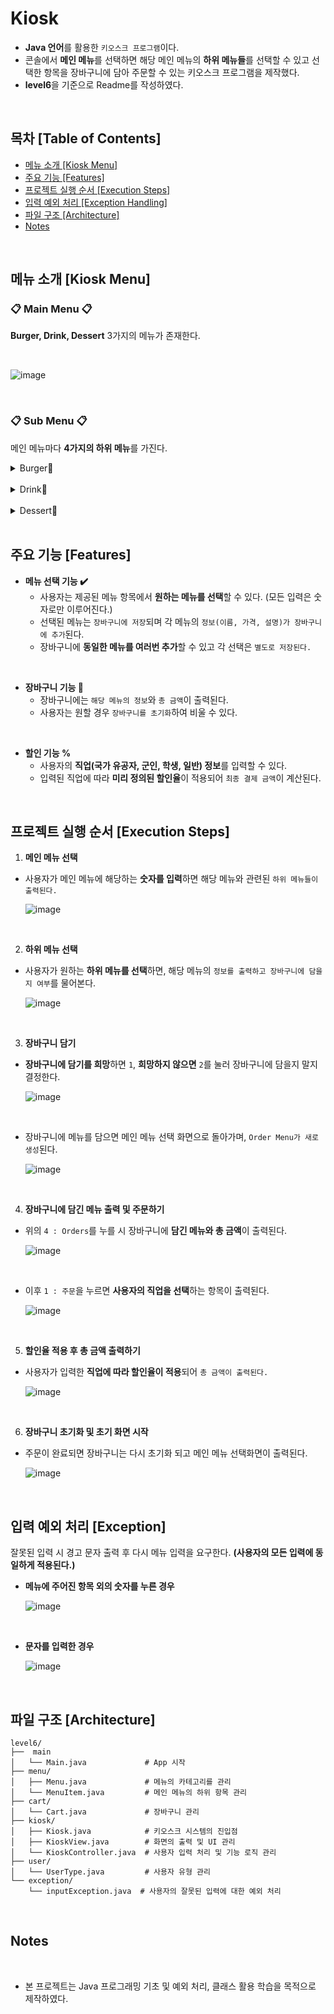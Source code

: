 # Kiosk
- **Java 언어**를 활용한 `키오스크 프로그램`이다. 
- 콘솔에서 **메인 메뉴**를 선택하면 해당 메인 메뉴의 **하위 메뉴들**를 선택할 수 있고 선택한 항목을 장바구니에 담아 주문할 수 있는 키오스크 프로그램을 제작했다. 
- **level6**을 기준으로 Readme를 작성하였다.

<br>

## 목차 [Table of Contents]

- [메뉴 소개 [Kiosk Menu]](#메뉴-소개-kiosk-menu)
- [주요 기능 [Features]](#주요-기능-features)
- [프로젝트 실행 순서 [Execution Steps]](#프로젝트-실행-순서-execution-steps)
- [입력 예외 처리 [Exception Handling]](#입력-예외-처리-exception)
- [파일 구조 [Architecture]](#파일-구조-Architecture)
- [Notes](#notes)

<br>

## 메뉴 소개 [Kiosk Menu] 

### 📋 Main Menu 📋 

**Burger, Drink, Dessert** 3가지의 메뉴가 존재한다. 

<br>

![image](https://github.com/user-attachments/assets/adeea48e-1ce4-4b90-98a7-c937d7e9b7c0)

<br>

### 📋 Sub Menu 📋

메인 메뉴마다 **4가지의 하위 메뉴**를 가진다.
<details><summary>Burger🍔
</summary>

<br>

![image](https://github.com/user-attachments/assets/a10d644d-1e3c-4e46-8d72-0191b2fc3a2a)

</details>

<br>

<details><summary>Drink🍹
</summary>

<br>

![image](https://github.com/user-attachments/assets/45363531-14ac-4f82-b069-77f0b5e4107c)

</details>

<br>

<details><summary>Dessert🧁
</summary>

<br>

![image](https://github.com/user-attachments/assets/7a352e7b-9c25-4a33-9762-59cced3322ad)

</details>

<br>

## 주요 기능 [Features]
- **메뉴 선택 기능 ✔️** <br>
  - 사용자는 제공된 메뉴 항목에서 **원하는 메뉴를 선택**할 수 있다. (모든 입력은 숫자로만 이루어진다.)
  - 선택된 메뉴는 `장바구니에 저장`되며 각 메뉴의 `정보(이름, 가격, 설명)가 장바구니에 추가`된다.
  - 장바구니에 **동일한 메뉴를 여러번 추가**할 수 있고 각 선택은 `별도로 저장된다.`
 
<br>

- **장바구니 기능 🛒** <br>
   - 장바구니에는 `해당 메뉴의 정보`와 `총 금액`이 출력된다.
   - 사용자는 원할 경우 `장바구니를 초기화`하여 비울 수 있다.
 
<br>

- **할인 기능 %** <br>
  - 사용자의 **직업(국가 유공자, 군인, 학생, 일반) 정보**를 입력할 수 있다. 
  -  입력된 직업에 따라 **미리 정의된 할인율**이 적용되어 `최종 결제 금액`이 계산된다. 


<br>

## 프로젝트 실행 순서 [Execution Steps]
1. **메인 메뉴 선택** <br>

- 사용자가 메인 메뉴에 해당하는 **숫자를 입력**하면 해당 메뉴와 관련된 `하위 메뉴들이 출력된다.`
  
   ![image](https://github.com/user-attachments/assets/3fb0656f-eab5-4689-b449-80473f1d6e0a)

   <br>

2. **하위 메뉴 선택** <br>

- 사용자가 원하는 **하위 메뉴를 선택**하면, 해당 메뉴의 `정보를 출력하고 장바구니에 담을지 여부`를 물어본다.  

   ![image](https://github.com/user-attachments/assets/7381dafb-9c37-441a-8c82-c0b4cdda3762)


 <br>

3. **장바구니 담기** <br>

- **장바구니에 담기를 희망**하면 `1`, **희망하지 않으면** `2`를 눌러 장바구니에 담을지 말지 결정한다.
  
     ![image](https://github.com/user-attachments/assets/0211219d-13a1-479c-a496-fd2cb9d831ec)


    <br>

 - 장바구니에 메뉴를 담으면 메인 메뉴 선택 화면으로 돌아가며, `Order Menu가 새로 생성`된다.
     
      ![image](https://github.com/user-attachments/assets/cc2d2f00-1f7e-48ab-a630-8bc104b47fc6)

    

<br>

4. **장바구니에 담긴 메뉴 출력 및 주문하기** <br>

 - 위의 `4 : Orders`를 누를 시 장바구니에 **담긴 메뉴와 총 금액**이 출력된다.
     
     ![image](https://github.com/user-attachments/assets/a5f7cd34-69e6-4f45-b2f8-7b1e061bbf16)


    <br>
   
 - 이후 `1 : 주문`을 누르면 **사용자의 직업을 선택**하는 항목이 출력된다.
    
     ![image](https://github.com/user-attachments/assets/b8e15d84-d7a3-4359-bff3-ee232ea0cde4)

 <br>

 5. **할인율 적용 후 총 금액 출력하기** <br>

- 사용자가 입력한 **직업에 따라 할인율이 적용**되어 `총 금액이 출력된다.`
    
     ![image](https://github.com/user-attachments/assets/2fddf7ae-90bd-4ba5-8c94-9a784ad5d585)

<br>

6. **장바구니 초기화 및 초기 화면 시작** <br>

- 주문이 완료되면 장바구니는 다시 초기화 되고 메인 메뉴 선택화면이 출력된다.
    
     ![image](https://github.com/user-attachments/assets/eb2a5595-7a27-4336-a07f-c358ccfeea10)

 

<br>

## 입력 예외 처리 [Exception]
잘못된 입력 시 경고 문자 출력 후 다시 메뉴 입력을 요구한다. **(사용자의 모든 입력에 동일하게 적용된다.)**
<br>

- **메뉴에 주어진 항목 외의 숫자를 누른 경우** <br>

   ![image](https://github.com/user-attachments/assets/64d07595-6842-4ecf-abee-b5e4394e62da)


  <br>

- **문자를 입력한 경우**

   ![image](https://github.com/user-attachments/assets/9be2e669-9209-4368-8134-532f2f3b803b)


<br>

## 파일 구조 [Architecture]

```
level6/
├──  main
│   └── Main.java             # App 시작
├── menu/
│   ├── Menu.java             # 메뉴의 카테고리를 관리
│   └── MenuItem.java         # 메인 메뉴의 하위 항목 관리
├── cart/
│   └── Cart.java             # 장바구니 관리
├── kiosk/
│   ├── Kiosk.java            # 키오스크 시스템의 진입점
│   ├── KioskView.java        # 화면의 출력 및 UI 관리
│   └── KioskController.java  # 사용자 입력 처리 및 기능 로직 관리
├── user/
│   └── UserType.java         # 사용자 유형 관리
└── exception/
    └── inputException.java  # 사용자의 잘못된 입력에 대한 예외 처리 
```

<br>

## Notes
<br>

- 본 프로젝트는 Java 프로그래밍 기초 및 예외 처리, 클래스 활용 학습을 목적으로 제작하였다. 

  


   

   

